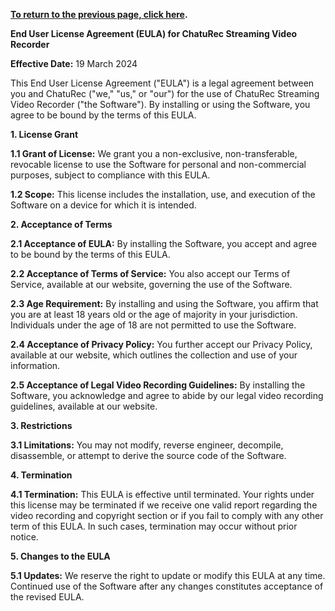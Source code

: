**[To return to the previous page, click here](https://github.com/chaturec/chaturbate-recorder-and-downloader/).**

**End User License Agreement (EULA) for ChatuRec Streaming Video Recorder**

**Effective Date:** 19 March 2024

This End User License Agreement ("EULA") is a legal agreement between you and ChatuRec ("we," "us," or "our") for the use of ChatuRec Streaming Video Recorder ("the Software"). By installing or using the Software, you agree to be bound by the terms of this EULA.

**1. License Grant**

**1.1 Grant of License:** We grant you a non-exclusive, non-transferable, revocable license to use the Software for personal and non-commercial purposes, subject to compliance with this EULA.

**1.2 Scope:** This license includes the installation, use, and execution of the Software on a device for which it is intended.

**2. Acceptance of Terms**

**2.1 Acceptance of EULA:** By installing the Software, you accept and agree to be bound by the terms of this EULA.

**2.2 Acceptance of Terms of Service:** You also accept our Terms of Service, available at our website, governing the use of the Software.

**2.3 Age Requirement:** By installing and using the Software, you affirm that you are at least 18 years old or the age of majority in your jurisdiction. Individuals under the age of 18 are not permitted to use the Software.

**2.4 Acceptance of Privacy Policy:** You further accept our Privacy Policy, available at our website, which outlines the collection and use of your information.

**2.5 Acceptance of Legal Video Recording Guidelines:** By installing the Software, you acknowledge and agree to abide by our legal video recording guidelines, available at our website.

**3. Restrictions**

**3.1 Limitations:** You may not modify, reverse engineer, decompile, disassemble, or attempt to derive the source code of the Software.

**4. Termination**

**4.1 Termination:** This EULA is effective until terminated. Your rights under this license may be terminated if we receive one valid report regarding the video recording and copyright section or if you fail to comply with any other term of this EULA. In such cases, termination may occur without prior notice.

**5. Changes to the EULA**

**5.1 Updates:** We reserve the right to update or modify this EULA at any time. Continued use of the Software after any changes constitutes acceptance of the revised EULA.
